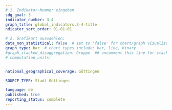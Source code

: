 ```yaml
---
# 1. Indikator-Nummer eingeben 
sdg_goal: 3
indicator_number: 3.4
graph_title: global_indicators.3-4-title
ndicator_sort_order: 01-01-01

# 2. Grafikart auswaehlen: 
data_non_statistical: false  # set to 'false' for chart/graph visualization 
graph_type: bar  # chart types include: bar, line, binary 
#graph_stacked_disaggregation: Gruppe  ## uncomment this line for stacked bars. eplace 'Geschlecht' with the field of aggregation. 
# computation_units: 


national_geographical_coverage: Göttingen

SOURCE_TYPE: Stadt Göttingen

language: de   
published: true 
reporting_status: complete
---
```

